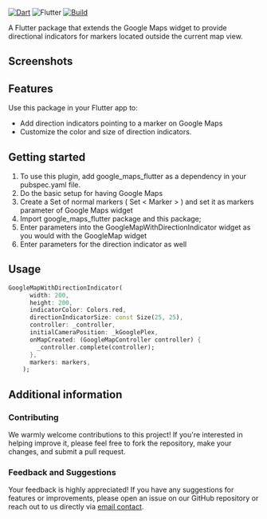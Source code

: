 [![Dart](https://img.shields.io/badge/Dart-0175C2?logo=dart&logoColor=white)](https://pub.dev/packages/fancy_text_reveal)
![Flutter](https://img.shields.io/badge/Flutter-02569B?logo=flutter&logoColor=white)
[![Build](https://img.shields.io/badge/licence-MIT-%23f16f12)](https://github.com/rafid08/media_picker_widget/blob/master/LICENSE)

A Flutter package that extends the Google Maps widget to provide directional indicators for markers located outside the current map view.

## Screenshots

## Features

Use this package in your Flutter app to:
* Add direction indicators pointing to a marker on Google Maps
* Customize the color and size of direction indicators.

## Getting started

1. To use this plugin, add google_maps_flutter as a dependency in your pubspec.yaml file.
2. Do the basic setup for having Google Maps
3. Create a Set of normal markers ( Set < Marker > ) and set it as markers parameter of Google Maps widget
4. Import google_maps_flutter package and this package;
5. Enter parameters into the GoogleMapWithDirectionIndicator widget as you would with the GoogleMap widget
6. Enter parameters for the direction indicator as well

## Usage

```dart
GoogleMapWithDirectionIndicator(
      width: 200,
      height: 200,
      indicatorColor: Colors.red,
      directionIndicatorSize: const Size(25, 25),
      controller: _controller,
      initialCameraPosition: _kGooglePlex,
      onMapCreated: (GoogleMapController controller) {
        _controller.complete(controller);
      },
      markers: markers,
    );
```

## Additional information

### Contributing
We warmly welcome contributions to this project! If you're interested in helping improve it, please feel free to fork the repository, make your changes, and submit a pull request.

### Feedback and Suggestions
Your feedback is highly appreciated! If you have any suggestions for features or improvements, please open an issue on our GitHub repository or reach out to us directly via [email contact](mailto:6cessfuldev@gmail.com).